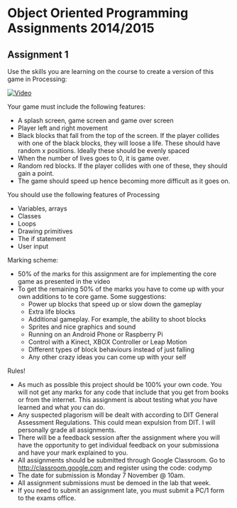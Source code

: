 # Object Oriented Programming Assignments 2014/2015

## Assignment 1
Use the skills you are learning on the course to create a version of this game in Processing:

[![Video](http://img.youtube.com/vi/DXlPvvmSogU/0.jpg)](http://www.youtube.com/watch?v=DXlPvvmSogU)

Your game must include the following features:
- A splash screen, game screen and game over screen
- Player left and right movement
- Black blocks that fall from the top of the screen. If the player collides with one of the black blocks, they will loose a life. These should have random x positions. Ideally these should be evenly spaced
- When the number of lives goes to 0, it is game over.
- Random red blocks. If the player collides with one of these, they should gain a point.
- The game should speed up hence becoming more difficult as it goes on.

You should use the following features of Processing
- Variables, arrays
- Classes
- Loops
- Drawing primitives
- The if statement
- User input

Marking scheme:
- 50% of the marks for this assignment are for implementing the core game as presented in the video
- To get the remaining 50% of the marks you have to come up with your own additions to te core game. Some suggestions:
	- Power up blocks that speed up or slow down the gameplay
	- Extra life blocks
	- Additional gameplay. For example, the ability to shoot blocks
	- Sprites and nice graphics and sound
	- Running on an Android Phone or Raspberry Pi
	- Control with a Kinect, XBOX Controller or Leap Motion
	- Different types of block behaviours instead of just falling 
	- Any other crazy ideas you can come up with your self

Rules!

- As much as possible this project should be 100% your own code. You will not get any marks for any code that include that you get from books or from the internet. This assignment is about testing what *you* have learned and what *you* can do.
- Any suspected plagorism will be dealt with according to DIT General Assessment Regulations. This could mean expulsion from DIT. I will personally grade all assignments.
- There will be a feedback session after the assignment where you will have the opportunity to get individual feedback on your submissiona and have your mark explained to you.
- All assignments should be submitted through Google Classroom. Go to http://classroom.google.com and register using the code: codymp
- The date for submission is Monday 7 November @ 10am. 
- All assignment submissions must be demoed in the lab that week.
- If you need to submit an assignment late, you must submit a PC/1 form to the exams office.